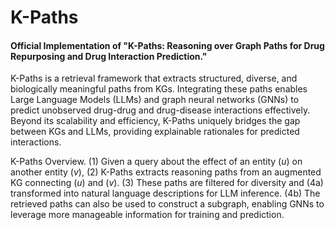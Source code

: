 # K-Paths
#### Official Implementation of "K-Paths: Reasoning over Graph Paths for Drug Repurposing and Drug Interaction Prediction."
K-Paths is a retrieval framework that extracts structured, diverse, and biologically meaningful paths from KGs. Integrating these paths enables Large Language Models (LLMs) and graph neural networks (GNNs) to predict unobserved drug-drug and drug-disease interactions effectively.
Beyond its scalability and efficiency, K-Paths uniquely bridges the gap between KGs and LLMs, providing explainable rationales for predicted interactions.


K-Paths Overview. (1) Given a query about the effect of an entity ($u$) on another entity ($v$), (2) K-Paths extracts reasoning paths from an augmented KG connecting ($u$) and ($v$). (3) These paths are filtered for diversity and (4a) transformed into natural language descriptions for LLM inference. (4b) The retrieved paths can also be used to construct a subgraph, enabling GNNs to leverage more manageable information for training and prediction.


